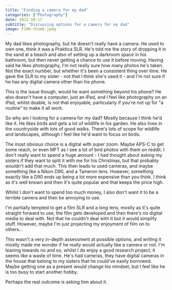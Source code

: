 ```yaml
---
title: "Finding a camera for my dad"
categories: ["Photography"]
date: 2022-10-17
subtitle: "Discussing options for a camera for my dad"
image: F100-thumb.jpeg
---
```


My dad likes photography, but he doesn't really have a camera. He used to own one, think it was a Praktica SLR. He's told me the story of dropping it in the sand at a beach and also of setting up a darkroom space in his bathroom, but then never getting a chance to use it before moving. Having said he likes photography, I'm not really sure how many photos he's taken. Not the exact number, but whether it's been a consistent thing over time. He gave the SLR to my sister - not that I think she's used it - and I'm not sure if he has any digital camera other than his phone.

This is the issue though, would he want something beyond his phone? He also doesn't have a computer, just an iPad, and I feel like photography on an iPad, whilst doable, is not that enjoyable, particularly if you're not up for "a routine" to make it all work.

So why am I looking for a camera for my dad? Mostly because I think he'd like it. He likes birds and gets a lot of wildlife in his garden. He also lives in the countryside with lots of good walks. There's lots of scope for wildlife and landscapes, although I feel like he'd want to focus on birds.

The most obvious choice is a digital with super zoom. Maybe APS-C to get some reach, or even MFT as I see a lot of bird photos with them on reddit. I don't really want to spend a huge amount - I had thought about asking my sisters if they want to split it with me for his Christmas, but that probably wouldn't add that much. This then leads to used cameras, and maybe something like a Nikon D90, and a Tameron lens. However, something exactly like a D90 ends up being a lot more expensive than you think. I think as it's well known and then it's quite popular and that keeps the price high.

Whilst I don't want to spend too much money, I also don't want it to be a terrible camera and then be annoying to use.

I'm partially tempted to get a film SLR and a long lens, mostly as it's quite straight forward to use, the film gets developed and then there's no digital media to deal with. Not that he couldn't deal with it but it would simplify stuff. However, maybe I'm just projecting my enjoyment of film on to others...

This wasn't a very in-depth assessment at possible options, and writing it mostly made me wonder if he really would actually like a camera or not. I'm leaning towards no and so, whilst I do enjoy a good research project, it seems like a waste of time. He's had cameras, they have digital cameras in the house that belong to my sisters that he could've easily borrowed. Maybe getting one as a present would change his mindset, but I feel like he is too busy to start another hobby.

Perhaps the real outcome is asking him about it.
